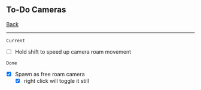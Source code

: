 To-Do Cameras
-----

[Back](todo-main.md)

-----

`Current`

- [ ] Hold shift to speed up camera roam movement

`Done`

- [x] Spawn as free roam camera
    - [x] right click will toggle it still